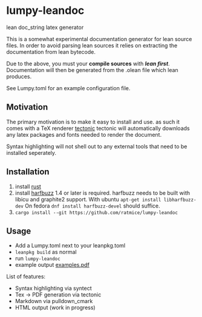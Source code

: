 # lumpy-leandoc
lean doc_string latex generator

This is a somewhat experimental documentation generator for
lean source files. In order to avoid parsing lean sources it relies
on extracting the documentation from lean bytecode.

Due to the above, you must your **compile sources** with **_lean first_**.
Documentation will then be generated from the .olean file which lean produces.

See Lumpy.toml for an example configuration file.

## Motivation
The primary motivation is to make it easy to install and use.
as such it comes with a TeX renderer [tectonic](https://tectonic-typesetting.github.io/)
tectonic will automatically downloads any latex packages and fonts needed
to render the document.

Syntax highlighting will not shell out to any external tools that need to be
installed seperately.


## Installation
  1. install [rust](https://www.rust-lang.org/tools/install)
  2. install [harfbuzz](https://harfbuzz.org) 1.4 or later is required.
     harfbuzz needs to be built with libicu and graphite2 support.
     With ubuntu ```apt-get install libharfbuzz-dev```
     On fedora ```dnf install harfbuzz-devel``` should suffice.
  3. ```cargo install --git https://github.com/ratmice/lumpy-leandoc```

## Usage
  * Add a Lumpy.toml next to your leanpkg.toml
  * `leanpkg build` as normal
  * run `lumpy-leandoc` 
  * example output [examples.pdf](https://gist.github.com/ratmice/29b869369ec02232b80dce3498a4c0b4)

List of features:
  * Syntax highlighting via syntect
  * Tex -> PDF generation via tectonic
  * Markdown via pulldown_cmark
  * HTML output (work in progress)

